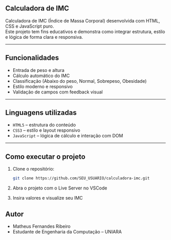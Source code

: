 ## Calculadora de IMC

Calculadora de IMC (Índice de Massa Corporal) desenvolvida com HTML, CSS e JavaScript puro.  
Este projeto tem fins educativos e demonstra como integrar estrutura, estilo e lógica de forma clara e responsiva.

---
 
## Funcionalidades

- Entrada de peso e altura
- Cálculo automático do IMC
- Classificação (Abaixo do peso, Normal, Sobrepeso, Obesidade)
- Estilo moderno e responsivo
- Validação de campos com feedback visual

---

## Linguagens utilizadas

- `HTML5` – estrutura do conteúdo
- `CSS3` – estilo e layout responsivo
- `JavaScript` – lógica de cálculo e interação com DOM

---

## Como executar o projeto

1. Clone o repositório:
   ```bash
   git clone https://github.com/SEU_USUARIO/calculadora-imc.git
   ```
2. Abra o projeto com o Live Server no VSCode

3. Insira valores e visualize seu IMC


## Autor
- Matheus Fernandes Ribeiro
- Estudante de Engenharia da Computação – UNIARA